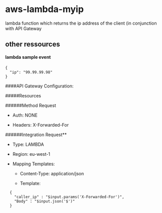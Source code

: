 # aws-lambda-myip
lambda function which returns the ip address of the client (in conjunction with API Gateway


## other ressources

#### lambda sample event
```
{
  "ip": "99.99.99.98"
}
```

####API Gateway Configuration:

#####Resources

######Method Request

  * Auth: NONE
  
  * Headers: X-Forwarded-For
  
######Integration Request**

  * Type: LAMBDA
  
  * Region: eu-west-1

  * Mapping Templates:
  
    * Content-Type: application/json
  
    * Template:
  ```  
    {
      "caller_ip" : "$input.params('X-Forwarded-For')",
      "Body" : "$input.json('$')"
    }
  ```
